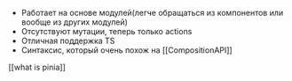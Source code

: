 - Работает на основе модулей(легче обращаться из компонентов или вообще из других модулей)
- Отсутствуют мутации, теперь только actions
- Отличная поддержка TS
- Синтаксис, который очень похож на [[CompositionAPI]]


[[what is pinia]]
